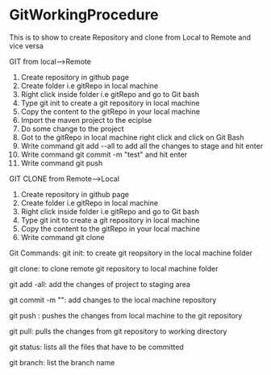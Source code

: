 # GitWorkingProcedure
This is to show to create Repository and clone from Local to Remote and vice versa

GIT from local-->Remote
1. Create repository in github page
2. Create folder i.e gitRepo in local machine
3. Right click inside folder i.e gitRepo and go to Git bash
4. Type git init to create a git repository in local machine
5. Copy the content to the gitRepo in your local machine
6. Import the maven project to the eciplse
7. Do some change to the project
8. Got to the gitRepo in local machine right click and click on Git Bash
7. Write command git add --all to add all the changes to stage and hit enter
8. Write command git commit -m "test" and hit enter
9. Write command git push <git repository url in git hub page>

GIT CLONE from Remote-->Local
1. Create repository in github page
2. Create folder i.e gitRepo in local machine
3. Right click inside folder i.e gitRepo and go to Git bash
4. Type git init to create a git repository in local machine
5. Copy the content to the gitRepo in your local machine
6. Write command git clone <git repository url in git hub page>

Git Commands:
git init: to create git reopsitory in the local machine folder

git clone: to clone remote git repository to local machine folder

git add -all: add the changes of project to staging area

git commit -m "<message>": add changes to the local machine repository
  
git push <git repository url in git hub page>: pushes the changes from local machine to the git repository
  
git pull: pulls the changes from git repository to working directory

git status: lists all the files that have to be committed

git branch: list the branch name
  
